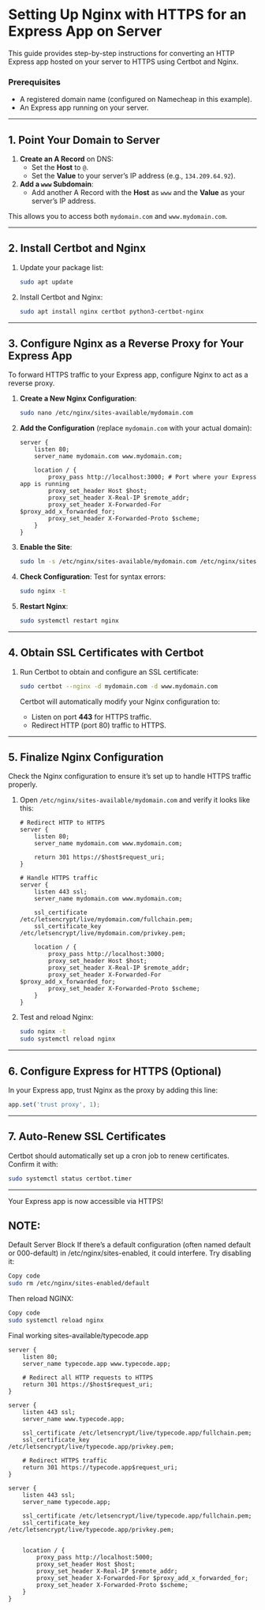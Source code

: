 # Setting Up Nginx with HTTPS for an Express App on Server

This guide provides step-by-step instructions for converting an HTTP Express app hosted on your server to HTTPS using Certbot and Nginx. 

### Prerequisites
- A registered domain name (configured on Namecheap in this example).
- An Express app running on your server.

---

## 1. Point Your Domain to Server

1. **Create an A Record** on DNS:
   - Set the **Host** to `@`.
   - Set the **Value** to your server’s IP address (e.g., `134.209.64.92`).
2. **Add a `www` Subdomain**:
   - Add another A Record with the **Host** as `www` and the **Value** as your server’s IP address.

This allows you to access both `mydomain.com` and `www.mydomain.com`.

---

## 2. Install Certbot and Nginx

1. Update your package list:
   ```bash
   sudo apt update
   ```
2. Install Certbot and Nginx:
   ```bash
   sudo apt install nginx certbot python3-certbot-nginx
   ```

---

## 3. Configure Nginx as a Reverse Proxy for Your Express App

To forward HTTPS traffic to your Express app, configure Nginx to act as a reverse proxy.

1. **Create a New Nginx Configuration**:
   ```bash
   sudo nano /etc/nginx/sites-available/mydomain.com
   ```

2. **Add the Configuration** (replace `mydomain.com` with your actual domain):
   ```nginx
   server {
       listen 80;
       server_name mydomain.com www.mydomain.com;

       location / {
           proxy_pass http://localhost:3000; # Port where your Express app is running
           proxy_set_header Host $host;
           proxy_set_header X-Real-IP $remote_addr;
           proxy_set_header X-Forwarded-For $proxy_add_x_forwarded_for;
           proxy_set_header X-Forwarded-Proto $scheme;
       }
   }
   ```

3. **Enable the Site**:
   ```bash
   sudo ln -s /etc/nginx/sites-available/mydomain.com /etc/nginx/sites-enabled/
   ```

4. **Check Configuration**:
   Test for syntax errors:
   ```bash
   sudo nginx -t
   ```
5. **Restart Nginx**:
   ```bash
   sudo systemctl restart nginx
   ```

---

## 4. Obtain SSL Certificates with Certbot

1. Run Certbot to obtain and configure an SSL certificate:
   ```bash
   sudo certbot --nginx -d mydomain.com -d www.mydomain.com
   ```

   Certbot will automatically modify your Nginx configuration to:
   - Listen on port **443** for HTTPS traffic.
   - Redirect HTTP (port 80) traffic to HTTPS.

---

## 5. Finalize Nginx Configuration

Check the Nginx configuration to ensure it’s set up to handle HTTPS traffic properly.

1. Open `/etc/nginx/sites-available/mydomain.com` and verify it looks like this:
   ```nginx
   # Redirect HTTP to HTTPS
   server {
       listen 80;
       server_name mydomain.com www.mydomain.com;

       return 301 https://$host$request_uri;
   }

   # Handle HTTPS traffic
   server {
       listen 443 ssl;
       server_name mydomain.com www.mydomain.com;

       ssl_certificate /etc/letsencrypt/live/mydomain.com/fullchain.pem;
       ssl_certificate_key /etc/letsencrypt/live/mydomain.com/privkey.pem;

       location / {
           proxy_pass http://localhost:3000;
           proxy_set_header Host $host;
           proxy_set_header X-Real-IP $remote_addr;
           proxy_set_header X-Forwarded-For $proxy_add_x_forwarded_for;
           proxy_set_header X-Forwarded-Proto $scheme;
       }
   }
   ```

2. Test and reload Nginx:
   ```bash
   sudo nginx -t
   sudo systemctl reload nginx
   ```

---

## 6. Configure Express for HTTPS (Optional)

In your Express app, trust Nginx as the proxy by adding this line:
```javascript
app.set('trust proxy', 1);
```

---

## 7. Auto-Renew SSL Certificates

Certbot should automatically set up a cron job to renew certificates. Confirm it with:
```bash
sudo systemctl status certbot.timer
```

---

Your Express app is now accessible via HTTPS!

## NOTE:

Default Server Block
If there’s a default configuration (often named default or 000-default) in /etc/nginx/sites-enabled, it could interfere. Try disabling it:

```bash
Copy code
sudo rm /etc/nginx/sites-enabled/default
```
Then reload NGINX:

```bash
Copy code
sudo systemctl reload nginx
```

Final working sites-available/typecode.app
```Nginx
server {
    listen 80;
    server_name typecode.app www.typecode.app;

    # Redirect all HTTP requests to HTTPS
    return 301 https://$host$request_uri;
}

server {
    listen 443 ssl;
    server_name www.typecode.app;

    ssl_certificate /etc/letsencrypt/live/typecode.app/fullchain.pem;
    ssl_certificate_key /etc/letsencrypt/live/typecode.app/privkey.pem;

    # Redirect HTTPS traffic
    return 301 https://typecode.app$request_uri;
}

server {
    listen 443 ssl;
    server_name typecode.app;

    ssl_certificate /etc/letsencrypt/live/typecode.app/fullchain.pem;
    ssl_certificate_key /etc/letsencrypt/live/typecode.app/privkey.pem;


    location / {
        proxy_pass http://localhost:5000;
        proxy_set_header Host $host;
        proxy_set_header X-Real-IP $remote_addr;
        proxy_set_header X-Forwarded-For $proxy_add_x_forwarded_for;
        proxy_set_header X-Forwarded-Proto $scheme;
    }
}
```
